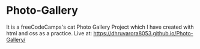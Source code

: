 # Photo-Gallery
It is a freeCodeCamps's cat Photo Gallery Project which I have created with html and css as a practice.
Live at: https://dhruvarora8053.github.io/Photo-Gallery/
